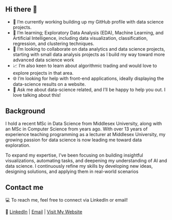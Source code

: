 ## Hi there 👋

<!--
**anna29/anna29** is a ✨ _special_ ✨ repository because its `README.md` (this file) appears on your GitHub profile.

Here are some ideas to get you started:-->


- 🔭 I’m currently working building up my GitHub profile with data science projects.
- 🌱 I’m learning; Exploratory Data Analysis (EDA), Machine Learning, and Artificial Intelligence, including data visualization, classification, regression, and clustering techniques.
- 🤝 I’m looking to collaborate on data analytics and data science projects, starting with small data analysis projects as I build my way toward more advanced data science work
- 📈 I’m also keen to learn about algorithmic trading and would love to explore projects in that area.
- 🌐 I’m looking for help with front-end applications, ideally displaying the data-science results on a website.
- 💬 Ask me about data-science related, and I’ll be happy to help you out. I love talking about this!


## Background

I hold a recent MSc in Data Science from Middlesex University, along with an MSc in Computer Science from years ago. With over 13 years of experience teaching programming as a lecturer at Middlesex University, my growing passion for data science is now leading me toward data exploration.

To expand my expertise, I’ve been focusing on building insightful visualizations, automating tasks, and deepening my understanding of AI and data science. I continuously refine my skills by developing new ideas, designing solutions, and applying them in real-world scenarios


## Contact me
💻 To reach me, feel free to connect via LinkedIn or email!

📧 [LinkedIn](https://www.linkedin.com/in/anna-wieclaw-b1423267/) | [Email](mailto:a.wieclaw@mdx.ac.uk) | [Visit My Website](https://aparitybit.com/)
